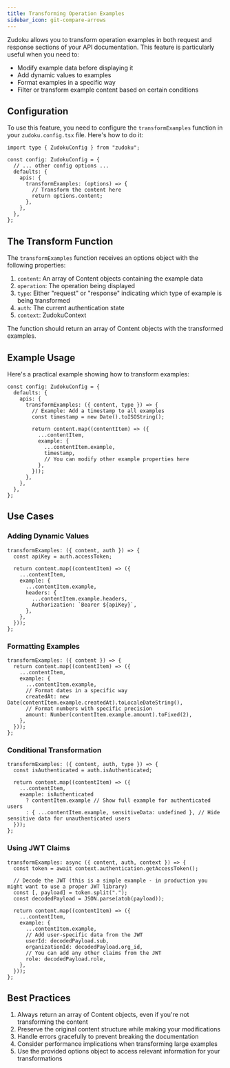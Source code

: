```yaml
---
title: Transforming Operation Examples
sidebar_icon: git-compare-arrows
---
```


Zudoku allows you to transform operation examples in both request and response sections of your API documentation. This feature is particularly useful when you need to:

- Modify example data before displaying it
- Add dynamic values to examples
- Format examples in a specific way
- Filter or transform example content based on certain conditions

## Configuration

To use this feature, you need to configure the `transformExamples` function in your `zudoku.config.tsx` file. Here's how to do it:

```tsx
import type { ZudokuConfig } from "zudoku";

const config: ZudokuConfig = {
  // ... other config options ...
  defaults: {
    apis: {
      transformExamples: (options) => {
        // Transform the content here
        return options.content;
      },
    },
  },
};
```

## The Transform Function

The `transformExamples` function receives an options object with the following properties:

1. `content`: An array of Content objects containing the example data
1. `operation`: The operation being displayed
1. `type`: Either "request" or "response" indicating which type of example is being transformed
1. `auth`: The current authentication state
1. `context`: ZudokuContext

The function should return an array of Content objects with the transformed examples.

## Example Usage

Here's a practical example showing how to transform examples:

```tsx
const config: ZudokuConfig = {
  defaults: {
    apis: {
      transformExamples: ({ content, type }) => {
        // Example: Add a timestamp to all examples
        const timestamp = new Date().toISOString();

        return content.map((contentItem) => ({
          ...contentItem,
          example: {
            ...contentItem.example,
            timestamp,
            // You can modify other example properties here
          },
        }));
      },
    },
  },
};
```

## Use Cases

### Adding Dynamic Values

```tsx
transformExamples: ({ content, auth }) => {
  const apiKey = auth.accessToken;

  return content.map((contentItem) => ({
    ...contentItem,
    example: {
      ...contentItem.example,
      headers: {
        ...contentItem.example.headers,
        Authorization: `Bearer ${apiKey}`,
      },
    },
  }));
};
```

### Formatting Examples

```tsx
transformExamples: ({ content }) => {
  return content.map((contentItem) => ({
    ...contentItem,
    example: {
      ...contentItem.example,
      // Format dates in a specific way
      createdAt: new Date(contentItem.example.createdAt).toLocaleDateString(),
      // Format numbers with specific precision
      amount: Number(contentItem.example.amount).toFixed(2),
    },
  }));
};
```

### Conditional Transformation

```tsx
transformExamples: ({ content, auth, type }) => {
  const isAuthenticated = auth.isAuthenticated;

  return content.map((contentItem) => ({
    ...contentItem,
    example: isAuthenticated
      ? contentItem.example // Show full example for authenticated users
      : { ...contentItem.example, sensitiveData: undefined }, // Hide sensitive data for unauthenticated users
  }));
};
```

### Using JWT Claims

```tsx
transformExamples: async ({ content, auth, context }) => {
  const token = await context.authentication.getAccessToken();

  // Decode the JWT (this is a simple example - in production you might want to use a proper JWT library)
  const [, payload] = token.split(".");
  const decodedPayload = JSON.parse(atob(payload));

  return content.map((contentItem) => ({
    ...contentItem,
    example: {
      ...contentItem.example,
      // Add user-specific data from the JWT
      userId: decodedPayload.sub,
      organizationId: decodedPayload.org_id,
      // You can add any other claims from the JWT
      role: decodedPayload.role,
    },
  }));
};
```

## Best Practices

1. Always return an array of Content objects, even if you're not transforming the content
2. Preserve the original content structure while making your modifications
3. Handle errors gracefully to prevent breaking the documentation
4. Consider performance implications when transforming large examples
5. Use the provided options object to access relevant information for your transformations
